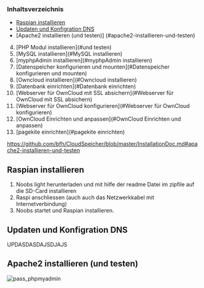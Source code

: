 
### Inhaltsverzeichnis
		
- [Raspian installieren](#raspian-installieren)
- [Updaten und Konfigration DNS](#updaten-und-konfigration-dns)
- [Apache2 installieren (und testen)] (#apache2-installieren-und-testen)
4. [PHP Modul installieren](#und testen)
5. [MySQL installieren](#MySQL installieren)
6. [myphpAdmin installieren](#myphpAdmin installieren)
7. [Datenspeicher konfigurieren und mounten](#Datenspeicher konfigurieren und mounten)
8. [Owncloud installieren](#Owncloud installieren)
9. [Datenbank einrichten](#Datenbank einrichten)
10. [Webserver für OwnCloud mit SSL absichern](#Webserver für OwnCloud mit SSL absichern)
11. [Webserver für OwnCloud konfigurieren](#Webserver für OwnCloud konfigurieren)
12. [OwnCloud Einrichten und anpassen](#OwnCloud Einrichten und anpassen)
13. [pagekite einrichten](#pagekite einrichten)

https://github.com/bfh/CloudSpeicher/blob/master/InstallationDoc.md#apache2-installieren-und-testen

## Raspian installieren

1. Noobs light herunterladen und mit hilfe der readme Datei im zipfile auf die SD-Card installieren
2. Raspi anschliessen (auch auch das Netzwerkkabel mit Internetverbindung)
3. Noobs startet und Raspian installieren.

## Updaten und Konfigration DNS

UPDASDASDAJSDJAJS

## Apache2 installieren (und testen)

![pass_phpmyadmin](https://cloud.githubusercontent.com/assets/21320216/19012586/8297fd72-87ba-11e6-9e03-046b4bebe930.png)
